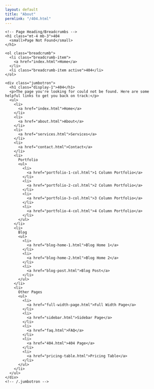 ```yaml
---
layout: default
title: "About"
permlink: "/404.html"
---
```

  <div class="container">

    <!-- Page Heading/Breadcrumbs -->
    <h1 class="mt-4 mb-3">404
      <small>Page Not Found</small>
    </h1>

    <ol class="breadcrumb">
      <li class="breadcrumb-item">
        <a href="index.html">Home</a>
      </li>
      <li class="breadcrumb-item active">404</li>
    </ol>

    <div class="jumbotron">
      <h1 class="display-1">404</h1>
      <p>The page you're looking for could not be found. Here are some helpful links to get you back on track:</p>
      <ul>
        <li>
          <a href="index.html">Home</a>
        </li>
        <li>
          <a href="about.html">About</a>
        </li>
        <li>
          <a href="services.html">Services</a>
        </li>
        <li>
          <a href="contact.html">Contact</a>
        </li>
        <li>
          Portfolio
          <ul>
            <li>
              <a href="portfolio-1-col.html">1 Column Portfolio</a>
            </li>
            <li>
              <a href="portfolio-2-col.html">2 Column Portfolio</a>
            </li>
            <li>
              <a href="portfolio-3-col.html">3 Column Portfolio</a>
            </li>
            <li>
              <a href="portfolio-4-col.html">4 Column Portfolio</a>
            </li>
          </ul>
        </li>
        <li>
          Blog
          <ul>
            <li>
              <a href="blog-home-1.html">Blog Home 1</a>
            </li>
            <li>
              <a href="blog-home-2.html">Blog Home 2</a>
            </li>
            <li>
              <a href="blog-post.html">Blog Post</a>
            </li>
          </ul>
        </li>
        <li>
          Other Pages
          <ul>
            <li>
              <a href="full-width-page.html">Full Width Page</a>
            </li>
            <li>
              <a href="sidebar.html">Sidebar Page</a>
            </li>
            <li>
              <a href="faq.html">FAQ</a>
            </li>
            <li>
              <a href="404.html">404 Page</a>
            </li>
            <li>
              <a href="pricing-table.html">Pricing Table</a>
            </li>
          </ul>
        </li>
      </ul>
    </div>
    <!-- /.jumbotron -->

  </div>